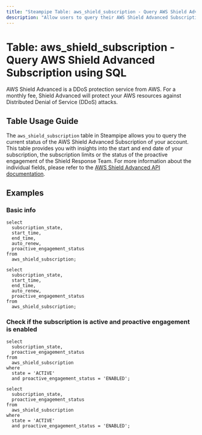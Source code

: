 ```yaml
---
title: "Steampipe Table: aws_shield_subscription - Query AWS Shield Advanced Subscription using SQL"
description: "Allow users to query their AWS Shield Advanced Subscription details, such as the start and end dateof the subscription or the status of the proactive engagement of the Shield Response Team."
---
```


# Table: aws_shield_subscription - Query AWS Shield Advanced Subscription using SQL

AWS Shield Advanced is a DDoS protection service from AWS. For a monthly fee, Shield Advanced will protect your AWS resources against Distributed Denial of Service (DDoS) attacks.

## Table Usage Guide

The `aws_shield_subscription` table in Steampipe allows you to query the current status of the AWS Shield Advanced Subscription of your account. This table provides you with insights into the start and end date of your subscription, the subscription limits or the status of the proactive engagement of the Shield Response Team. For more information about the individual fields, please refer to the [AWS Shield Advanced API documentation](https://docs.aws.amazon.com/waf/latest/DDOSAPIReference/API_DescribeSubscription.html).

## Examples

### Basic info

```sql+postgres
select
  subscription_state,
  start_time,
  end_time,
  auto_renew,
  proactive_engagement_status
from
  aws_shield_subscription;
```

```sql+sqlite
select
  subscription_state,
  start_time,
  end_time,
  auto_renew,
  proactive_engagement_status
from
  aws_shield_subscription;
```

### Check if the subscription is active and proactive engagement is enabled

```sql+postgres
select
  subscription_state,
  proactive_engagement_status
from
  aws_shield_subscription
where
  state = 'ACTIVE'
  and proactive_engagement_status = 'ENABLED';
```

```sql+sqlite
select
  subscription_state,
  proactive_engagement_status
from
  aws_shield_subscription
where
  state = 'ACTIVE'
  and proactive_engagement_status = 'ENABLED';
```
